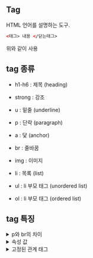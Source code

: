 ## Tag

HTML 언어를 설명하는 도구.  
```html
<태그> 내용 </닫는태그>
```
위와 같이 사용

## tag 종류

- h1-h6 : 제목 (heading)
- strong : 강조
- u : 밑줄 (underline)

- p : 단락 (paragraph)

- a : 닻 (anchor)
- br : 줄바꿈

- img : 이미지

- li : 목록 (list)
- ul : li 부모 태그 (unordered list)
- ol : li 부모 태그 (ordered list)

## tag 특징


<details>
<summary>p와 br의 차이</summary>
'p'와 'br'은 줄바꿈의 역할을 하지만 다르다.<br> 
'p'태그는 여는 태그와 닫는 태그 두개를 사용하지만 'br'태그는 하나만 사용하면 줄바꿈이 된다.<br>
그 부분에서는 'br' 태그가 편리하지만 'p'와 같이 여닫는 태그에는 style을 적용시킬 수 있다.<br>
</details>

<details>
<summary>속성 값</summary>
- 'img' 태그에 속성값을 적용할 수 있다.<br>
'src = (주소)' 속성 값을 이용하여 이미지를 불러올 수 있다.<br><br>
- 'a' 태그에서도 좌표, 주소를 가르키는 속성값을 넣는다.<br>
'href = (주소)' 와 같이 사용하여 하이퍼링크를 걸어줄 수 있다.<br><br>

뿐만 아니라 width, size 등등 다양한 속성값이 존재한다.<br>
아마 css에서 배울 듯 하다.<br>
</details>

<details>
<summary>고정된 관계 태그</summary>
'li' 태그는 리스트를 나타내는 태그이다<br>
해당 태그를 사용할 때, 'ul', 'ol' 로 감싸줘 li에 속성을 부여할 수 있다.<br>
목록끼리 구분을 하기 위한 경계의 역할을 해주는 것이다.<br>
</details>
